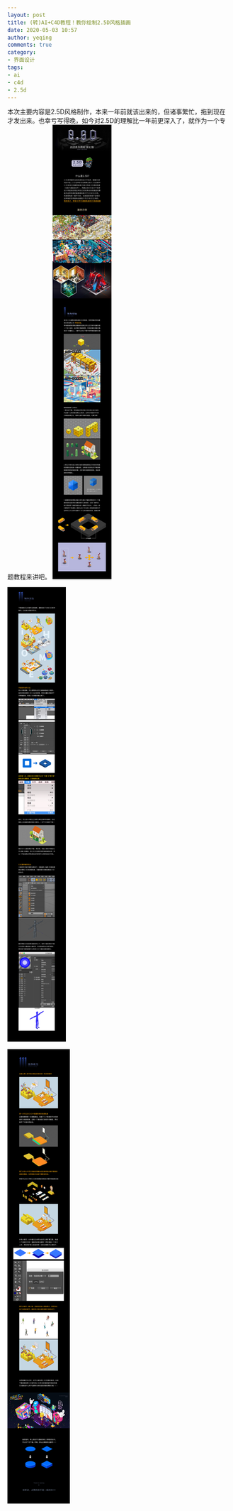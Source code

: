 ```yaml
---
layout: post
title: (转)AI+C4D教程！教你绘制2.5D风格插画
date: 2020-05-03 10:57
author: yeqing
comments: true
category: 
- 界面设计
tags: 
- ai
- c4d
- 2.5d
---
```


本次主要内容是2.5D风格制作，本来一年前就该出来的，但诸事繁忙，拖到现在才发出来。也幸亏写得晚，如今对2.5D的理解比一年前更深入了，就作为一个专题教程来讲吧。
![img](../assets/images/4c68cea7e58591b.jpg)

![img](../assets/images/db7282901da891b.jpg)

![img](../assets/images/e08599ba76fe6af.jpg)
